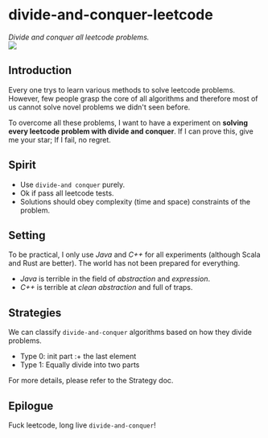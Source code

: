 # divide-and-conquer-leetcode
*Divide and conquer all leetcode problems.*  
![](https://us-central1-progress-markdown.cloudfunctions.net/progress/2)

## Introduction
Every one trys to learn various methods to solve leetcode problems.
However, few people grasp the core of all algorithms and 
therefore most of us cannot solve novel problems we didn't seen before.

To overcome all these problems, 
I want to have a experiment on **solving every leetcode problem with divide and conquer**.
If I can prove this, give me your star;
If I fail, no regret.

## Spirit
- Use `divide-and conquer` purely.
- Ok if pass all leetcode tests.
- Solutions should obey complexity (time and space) constraints of the problem.

## Setting
To be practical, I only use *Java* and *C++* for all experiments (although Scala and Rust are better).
The world has not been prepared for everything.
- *Java* is terrible in the field of *abstraction* and *expression*.
- *C++* is terrible at *clean abstraction* and full of traps.

## Strategies
We can classify `divide-and-conquer` algorithms based on how they divide problems.
- Type 0: init part :+ the last element
- Type 1: Equally divide into two parts

For more details, please refer to the Strategy doc.

## Epilogue
Fuck leetcode, long live `divide-and-conquer`!
